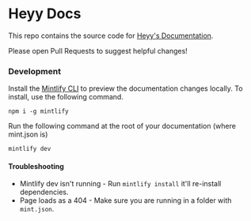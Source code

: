 # Heyy Docs

This repo contains the source code for [Heyy's Documentation](https://docs.heyy.io).

Please open Pull Requests to suggest helpful changes!

### Development

Install the [Mintlify CLI](https://www.npmjs.com/package/mintlify) to preview the documentation changes locally. To install, use the following command.

```
npm i -g mintlify
```

Run the following command at the root of your documentation (where mint.json is)

```
mintlify dev
```

#### Troubleshooting

- Mintlify dev isn't running - Run `mintlify install` it'll re-install dependencies.
- Page loads as a 404 - Make sure you are running in a folder with `mint.json`.
